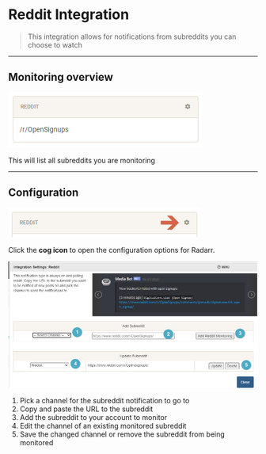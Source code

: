 # Reddit Integration

> This integration allows for notifications from subreddits you can choose to watch

---

## Monitoring overview

![!monitoring-overview](images/Reddit/overview.png "Monitoring overview")

This will list all subreddits you are monitoring

---

## Configuration

![!open-configuration](images/Reddit/open-configuration.png "Open Configuration Window")

Click the **cog icon** to open the configuration options for Radarr.

![!configuration](images/Reddit/configuration.png "Configuration Window")

1. Pick a channel for the subreddit notification to go to
1. Copy and paste the URL to the subreddit
1. Add the subreddit to your account to monitor
1. Edit the channel of an existing monitored subreddit
1. Save the changed channel or remove the subreddit from being monitored
